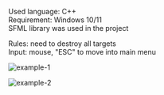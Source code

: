 Used language: C++  
Requirement: Windows 10/11  
SFML library was used in the project  

Rules: need to destroy all targets  
Input: mouse, "ESC" to move into main menu  
  
![example-1](https://user-images.githubusercontent.com/88842047/209573087-7a7a21fc-df7c-420f-96b8-82dbb8e7eb5a.png)
  
![example-2](https://user-images.githubusercontent.com/88842047/209573171-8db32059-5bac-42db-93f5-4b9416d17599.png)
